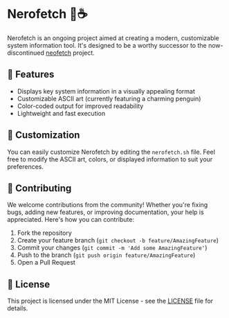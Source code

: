 # Nerofetch 🐧☕

Nerofetch is an ongoing project aimed at creating a modern, customizable system information tool. It's designed to be a worthy successor to the now-discontinued [neofetch](https://github.com/dylanaraps/neofetch) project.

## 🌟 Features

- Displays key system information in a visually appealing format
- Customizable ASCII art (currently featuring a charming penguin)
- Color-coded output for improved readability
- Lightweight and fast execution

## 🎨 Customization

You can easily customize Nerofetch by editing the `nerofetch.sh` file. Feel free to modify the ASCII art, colors, or displayed information to suit your preferences.

## 🤝 Contributing

We welcome contributions from the community! Whether you're fixing bugs, adding new features, or improving documentation, your help is appreciated. Here's how you can contribute:

1. Fork the repository
2. Create your feature branch (`git checkout -b feature/AmazingFeature`)
3. Commit your changes (`git commit -m 'Add some AmazingFeature'`)
4. Push to the branch (`git push origin feature/AmazingFeature`)
5. Open a Pull Request

## 📜 License

This project is licensed under the MIT License - see the [LICENSE](LICENSE) file for details.

